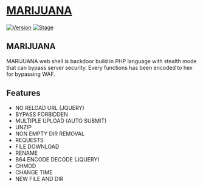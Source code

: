 # [MARIJUANA](https://github.com/0x5a455553/MARIJUANA)
[![Version](https://img.shields.io/badge/Version-0.1-brightgreen.svg?maxAge=259200)]()
[![Stage](https://img.shields.io/badge/Release-Beta-green.svg)]()

## MARIJUANA
MARIJUANA web shell is backdoor build in PHP language with stealth mode that can bypass server security. Every functions has been encoded to hex for bypassing WAF.

## Features
- NO RELOAD URL (JQUERY)
- BYPASS FORBIDDEN
- MULTIPLE UPLOAD (AUTO SUBMIT)
- UNZIP
- NON EMPTY DIR REMOVAL
- REQUESTS
- FILE DOWNLOAD
- RENAME
- B64 ENCODE DECODE (JQUERY)
- CHMOD
- CHANGE TIME
- NEW FILE AND DIR
